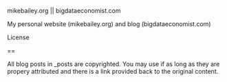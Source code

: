 mikebailey.org || bigdataeconomist.com

My personal website (mikebailey.org) and blog (bigdataeconomist.com)

License

==

All blog posts in \_posts are copyrighted. You may use if as long as they are propery attributed and there is a link provided back to the original content. 
